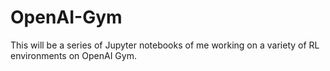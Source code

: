 # OpenAI-Gym
This will be a series of Jupyter notebooks of me working on a variety of RL environments on OpenAI Gym.
